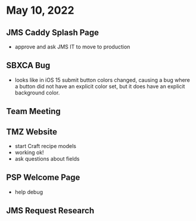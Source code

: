 # May 10, 2022

## JMS Caddy Splash Page
- approve and ask JMS IT to move to production

## SBXCA Bug
- looks like in iOS 15 submit button colors changed, causing a bug where a button did not have an explicit color set, but it does have an explicit background color. 

## Team Meeting

## TMZ Website
- start Craft recipe models
- working ok!
- ask questions about fields

## PSP Welcome Page
- help debug

## JMS Request Research

